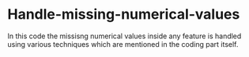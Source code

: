 # Handle-missing-numerical-values
In this code the missisng numerical values inside any feature is handled using various techniques which are mentioned in the coding part itself.
